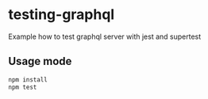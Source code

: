 # testing-graphql
Example how to test graphql server with jest and supertest

## Usage mode
```bash
npm install
npm test
```
